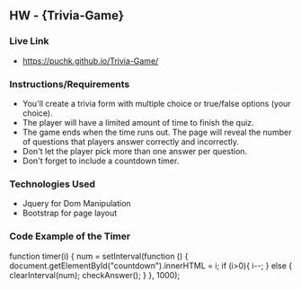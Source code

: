 ## HW - {Trivia-Game}

### Live Link
 - https://puchk.github.io/Trivia-Game/

### Instructions/Requirements
 - You'll create a trivia form with multiple choice or true/false options (your choice).
 - The player will have a limited amount of time to finish the quiz. 
 - The game ends when the time runs out. The page will reveal the number of questions that players answer correctly and incorrectly.
 - Don't let the player pick more than one answer per question.
 - Don't forget to include a countdown timer.

### Technologies Used
  - Jquery for Dom Manipulation
  - Bootstrap for page layout

### Code Example of the Timer
function timer(i) {
    num = setInterval(function () {
        document.getElementById("countdown").innerHTML = i;
        if (i>0){
            i--;
        }
        else {
            clearInterval(num);
            checkAnswer();
        }
    }, 1000);